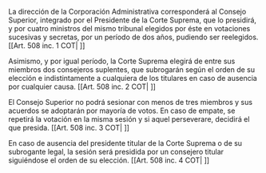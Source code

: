 La dirección de la Corporación Administrativa corresponderá al Consejo Superior, integrado por el Presidente de la Corte Suprema, que lo presidirá, y por cuatro ministros del mismo tribunal elegidos por éste en votaciones sucesivas y secretas, por un período de dos años, pudiendo ser reelegidos. [[Art. 508 inc. 1 COT| ]]

Asimismo, y por igual período, la Corte Suprema elegirá de entre sus miembros dos consejeros suplentes, que subrogarán según el orden de su elección e indistintamente a cualquiera de los titulares en caso de ausencia por cualquier causa. [[Art. 508 inc. 2 COT| ]]

El Consejo Superior no podrá sesionar con menos de tres miembros y sus acuerdos se adoptarán por mayoría de votos. En caso de empate, se repetirá la votación en la misma sesión y si aquel perseverare, decidirá el que presida. [[Art. 508 inc. 3 COT| ]]

En caso de ausencia del presidente titular de la Corte Suprema o de su subrogante legal, la sesión será presidida por un consejero titular siguiéndose el orden de su elección. [[Art. 508 inc. 4 COT| ]]